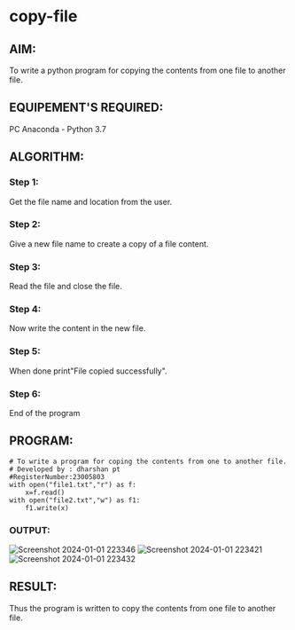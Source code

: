 # copy-file
## AIM:
To write a python program for copying the contents from one file to another file.
## EQUIPEMENT'S REQUIRED: 
PC
Anaconda - Python 3.7
## ALGORITHM: 
### Step 1:
Get the file name and location from the user.
### Step 2: 
 Give a new file name to create a copy of a file content.
### Step 3: 
Read the file and close the file.
### Step 4:  
Now write the content in the new file.
### Step 5: 
When done print"File copied successfully".
### Step 6: 
End of the program
## PROGRAM:
```
# To write a program for coping the contents from one to another file.
# Developed by : dharshan pt
#RegisterNumber:23005803
with open("file1.txt","r") as f:
    x=f.read()
with open("file2.txt","w") as f1:
    f1.write(x)
```
### OUTPUT:
![Screenshot 2024-01-01 223346](https://github.com/AkilaMohan/copy-file/assets/138849376/665e0d9d-6211-46bd-8151-dfb736bbc7ed)
![Screenshot 2024-01-01 223421](https://github.com/AkilaMohan/copy-file/assets/138849376/354b5d72-a116-4616-8d3f-5289a10a5b49)
![Screenshot 2024-01-01 223432](https://github.com/AkilaMohan/copy-file/assets/138849376/03e60dfc-90ae-413e-a045-c15a0ee03116)



## RESULT:
Thus the program is written to copy the contents from one file to another file.
